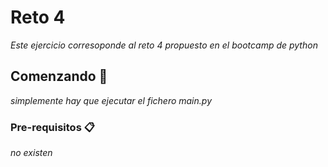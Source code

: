 # Reto 4

_Este ejercicio corresoponde al reto 4 propuesto en el bootcamp de python_

## Comenzando 🚀

_simplemente hay que ejecutar el fichero main.py_


### Pre-requisitos 📋

_no existen_